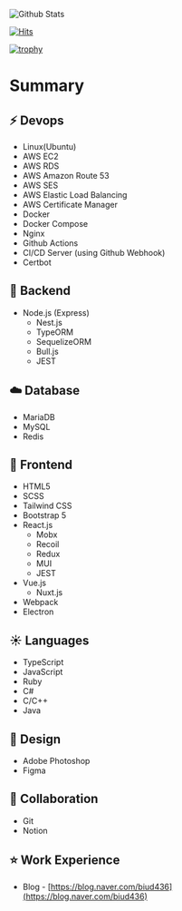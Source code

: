 ![Github Stats](https://github-readme-stats.vercel.app/api?username=biud436&theme=buefy&show_icons=true)

[![Hits](https://hits.seeyoufarm.com/api/count/incr/badge.svg?url=https%3A%2F%2Fgithub.com%2Fbiud436%2F&count_bg=%2379C83D&title_bg=%23555555&icon=&icon_color=%23E7E7E7&title=hits&edge_flat=false)](https://hits.seeyoufarm.com)

[![trophy](https://github-profile-trophy.vercel.app/?username=biud436&theme=nord&row=2&column=3)](https://github.com/ryo-ma/github-profile-trophy)

# Summary

## :zap: Devops

- Linux(Ubuntu)
- AWS EC2
- AWS RDS
- AWS Amazon Route 53
- AWS SES
- AWS Elastic Load Balancing
- AWS Certificate Manager
- Docker
- Docker Compose
- Nginx
- Github Actions
- CI/CD Server (using Github Webhook)
- Certbot

## :rocket: Backend

- Node.js (Express)
  - Nest.js
  - TypeORM
  - SequelizeORM
  - Bull.js
  - JEST

## :cloud: Database

- MariaDB
- MySQL
- Redis

## :rocket: Frontend

- HTML5
- SCSS
- Tailwind CSS
- Bootstrap 5
- React.js
  - Mobx
  - Recoil
  - Redux
  - MUI
  - JEST
- Vue.js
  - Nuxt.js
- Webpack
- Electron

## :sunny: Languages

- TypeScript
- JavaScript
- Ruby
- C#
- C/C++
- Java

## 🎨 Design

- Adobe Photoshop
- Figma

## :rocket: Collaboration

- Git
- Notion

## :star: Work Experience

- Blog - [https://blog.naver.com/biud436](https://blog.naver.com/biud436)
